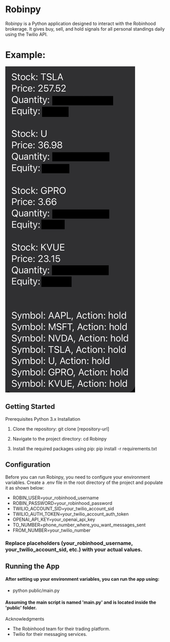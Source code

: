 # Robinpy
Robinpy is a Python application designed to interact with the Robinhood brokerage. It gives buy, sell, and hold signals for all personal standings daily using the Twilio API. 
# Example:
![RobinPy Example](./robinpy%20example.png)
## Getting Started
Prerequisites
Python 3.x
Installation
1. Clone the repository:
git clone [repository-url]

2. Navigate to the project directory:
cd Robinpy

3. Install the required packages using pip:
pip install -r requirements.txt

## Configuration
Before you can run Robinpy, you need to configure your environment variables. Create a .env file in the root directory of the project and populate it as shown below:

* ROBIN_USER=your_robinhood_username
* ROBIN_PASSWORD=your_robinhood_password
* TWILIO_ACCOUNT_SID=your_twilio_account_sid
* TWILIO_AUTH_TOKEN=your_twilio_account_auth_token
* OPENAI_API_KEY=your_openai_api_key
* TO_NUMBER=phone_number_where_you_want_messages_sent
* FROM_NUMBER=your_twilio_number

### Replace placeholders (your_robinhood_username, your_twilio_account_sid, etc.) with your actual values.

## Running the App
#### After setting up your environment variables, you can run the app using:
* python public/main.py 
#### Assuming the main script is named 'main.py' and is located inside the 'public' folder.

Acknowledgments
* The Robinhood team for their trading platform.
* Twilio for their messaging services.

